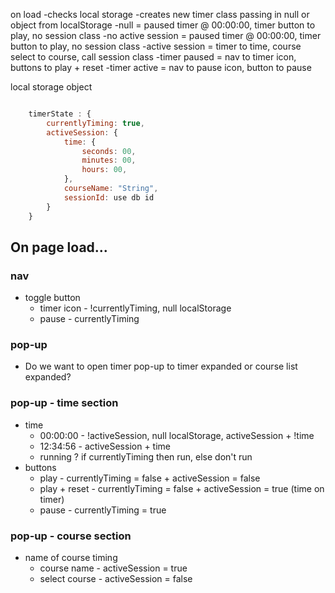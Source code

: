 on load
-checks local storage
-creates new timer class passing in null or object from localStorage
    -null = paused timer @ 00:00:00, timer button to play, no session class
    -no active session = paused timer @ 00:00:00, timer button to play, no session class
    -active session = timer to time, course select to course, call session class
        -timer paused = nav to timer icon, buttons to play + reset
        -timer active = nav to pause icon, button to pause 

local storage object
```js

    timerState : {
        currentlyTiming: true,
        activeSession: {
            time: {
                seconds: 00,
                minutes: 00,
                hours: 00,
            },
            courseName: "String",
            sessionId: use db id
        }
    }

```
## On page load...

### nav
* toggle button
    * timer icon - !currentlyTiming, null localStorage
    * pause - currentlyTiming

### pop-up

* Do we want to open timer pop-up to timer expanded or course list expanded?

### pop-up - time section
* time
    * 00:00:00 - !activeSession, null localStorage, activeSession + !time
    * 12:34:56 - activeSession + time
    * running ? if currentlyTiming then run, else don't run
* buttons
    * play - currentlyTiming = false + activeSession = false
    * play + reset - currentlyTiming = false + activeSession = true (time on timer)
    * pause - currentlyTiming = true

### pop-up - course section
* name of course timing
    * course name - activeSession = true
    * select course - activeSession = false